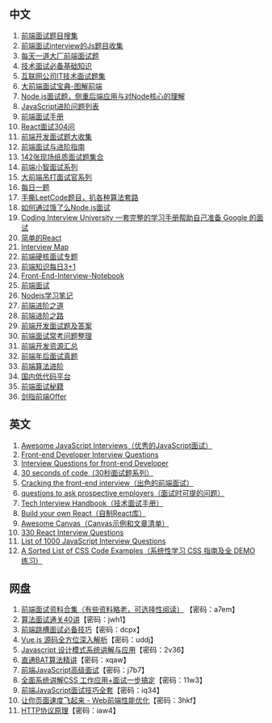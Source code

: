 ## 中文
1. [前端面试题目搜集](https://www.cnblogs.com/strick/p/4968200.html)
2. [前端面试interview的Js题目收集](https://github.com/nieyafei/front-end-interview-js)
3. [每天一道大厂前端面试题](https://github.com/Advanced-Frontend/Daily-Interview-Question/blob/master/datum/summary.md)
4. [技术面试必备基础知识](https://github.com/CyC2018/CS-Notes)
5. [互联网公司IT技术面试题集](https://github.com/doocs/coding-interview)
6. [大前端面试宝典-图解前端](https://github.com/azl397985856/fe-interview)
7. [Node.js面试题，侧重后端应用与对Node核心的理解](https://github.com/jimuyouyou/node-interview-questions)
8. [JavaScript进阶问题列表](https://github.com/lydiahallie/javascript-questions/blob/master/README-zh_CN.md)
9. [前端面试手册](https://github.com/yangshun/front-end-interview-handbook/blob/master/Translations/Chinese/README.md)
10. [React面试304问](https://github.com/semlinker/reactjs-interview-questions)
11. [前端开发面试题大收集](https://github.com/paddingme/Front-end-Web-Development-Interview-Question)
12. [前端面试与进阶指南](https://www.cxymsg.com/)
13. [142张现场纸质面试题集合](https://github.com/ifyouremember/Interview)
14. [前端小智面试系列](https://github.com/qq449245884/xiaozhi#%E5%89%8D%E7%AB%AF%E9%9D%A2%E8%AF%95-%E7%B3%BB%E5%88%97)
15. [大前端吊打面试官系列](https://github.com/luxiangqiang/Web-interview)
16. [每日一题](https://github.com/shfshanyue/Daily-Question)
17. [手撕LeetCode题目，扒各种算法套路](https://github.com/labuladong/fucking-algorithm)
18. [如何通过饿了么Node.js面试](https://github.com/ElemeFE/node-interview/tree/master/sections/zh-cn)
19. [Coding Interview University 一套完整的学习手册帮助自己准备 Google 的面试](https://github.com/jwasham/coding-interview-university/blob/master/translations/README-cn.md)
20. [简单的React](https://github.com/hujiulong/simple-react/tree/chapter-4)
21. [Interview Map](https://github.com/InterviewMap/CS-Interview-Knowledge-Map)
22. [前端硬核面试专题](https://github.com/biaochenxuying/blog/blob/master/interview/fe-interview.md)
23. [前端知识每日3+1](https://github.com/haizlin/fe-interview)
24. [Front-End-Interview-Notebook](https://github.com/CavsZhouyou/Front-End-Interview-Notebook)
25. [前端面试](https://github.com/lgwebdream/FE-Interview)
26. [Nodejs学习笔记](https://github.com/chyingp/nodejs-learning-guide)
27. [前端进阶之道](https://yuchengkai.cn/docs/frontend/)
28. [前端进阶之路](http://interview.poetries.top/)
29. [前端开发面试题及答案](https://github.com/HerbertKarajan/Fe-Interview-questions)
30. [前端面试常考问题整理](https://github.com/poetries/FE-Interview-Questions)
31. [前端开发资源汇总](https://github.com/FrontEndGitHub/FrontEndGitHub#%E9%9D%A2%E8%AF%95%E4%B8%93%E9%A2%98)
32. [前端年后面试真题](https://bitable.feishu.cn/app8Ok6k9qafpMkgyRbfgxeEnet?from=logout&table=tblEnSV2PNAajtWE&view=vewJHSwJVd)
33. [前端算法进阶](https://github.com/sisterAn/JavaScript-Algorithms)
34. [国内低代码平台](https://github.com/taowen/awesome-lowcode)
35. [前端面试秘籍](https://github.com/yisainan/web-interview)
36. [剑指前端Offer](http://febook.hzfe.org/awesome-interview/)

## 英文
1. [Awesome JavaScript Interviews（优秀的JavaScript面试）](https://github.com/rohan-paul/Awesome-JavaScript-Interviews)
2. [Front-end Developer Interview Questions](https://github.com/h5bp/Front-end-Developer-Interview-Questions)
3. [Interview Questions for front-end Developer](https://github.com/khan4019/front-end-Interview-Questions)
4. [30 seconds of code（30秒面试题系列）](https://github.com/30-seconds/30-seconds-of-code)
5. [Cracking the front-end interview（出色的前端面试）](https://www.freecodecamp.org/news/cracking-the-front-end-interview-9a34cd46237/)
6. [questions to ask prospective employers（面试时可提的问题）](https://github.com/Twipped/InterviewThis)
7. [Tech Interview Handbook（技术面试手册）](https://yangshun.github.io/tech-interview-handbook)
8. [Build your own React（自制React库）](https://pomb.us/build-your-own-react/)
9. [Awesome Canvas（Canvas示例和文章清单）](https://github.com/raphamorim/awesome-canvas)
10. [330 React Interview Questions](https://dev.to/aviyel/300-react-interview-questions-4dag)
11. [List of 1000 JavaScript Interview Questions](https://github.com/sudheerj/javascript-interview-questions)
12. [A Sorted List of CSS Code Examples（系统性学习 CSS 指南及全 DEMO 练习）](https://www.bitdegree.org/learn/css-code)

## 网盘
1. [前端面试资料合集（有些资料略老，可选择性阅读）](https://pan.baidu.com/s/160pw7WI0AtfD-vmsC_i_XA) 【密码：a7em】
2. [算法面试通关40讲](https://pan.baidu.com/s/1dzZGeMNzYnu6QHT98u9r8g)【密码：jwh1】
3. [前端跳槽面试必备技巧](https://pan.baidu.com/s/1DOmX9Mw_5sT4ihgZyMyrQA)【密码：dcpx】
4. [Vue.js 源码全方位深入解析](https://pan.baidu.com/s/1DLqo2duKOqerLuJHiLb1iQ)【密码：uddj】
5. [Javascript 设计模式系统讲解与应用](https://pan.baidu.com/s/1tIGQLiO3sd9QW90I885POQ)【密码：2v36】
6. [直通BAT算法精讲](https://pan.baidu.com/s/18UsVNaS-5CODJJit92u7JQ)【密码：xqaw】
7. [前端JavaScript高级面试](https://pan.baidu.com/s/1uZgDjffF-9fuUGBRnwVP6g)【密码：j7b7】
8. [全面系统讲解CSS 工作应用+面试一步搞定](https://pan.baidu.com/s/1hDIsltZypo-gXbfjaghdTA)【密码：11w3】
9. [前端JavaScript面试技巧全套](https://pan.baidu.com/s/1cPPxgW20SAF9mcIOjsctBA)【密码：iq34】
10. [让你页面速度飞起来 - Web前端性能优化](https://pan.baidu.com/s/1JSVUBPLm6CPRnFsg3f0Smw)【密码：3hkf】
11. [HTTP协议原理](https://pan.baidu.com/s/1Qu5ciq3gfiZuzBsmdo4nIQ)【密码：iaw4】

